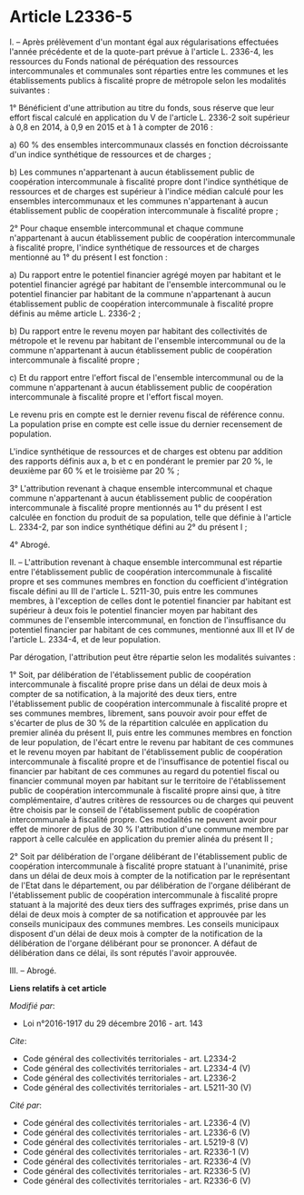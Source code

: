 # Article L2336-5

I. – Après prélèvement d'un montant égal aux régularisations effectuées l'année précédente et de la quote-part prévue à
l'article L. 2336-4, les ressources du Fonds national de péréquation des ressources intercommunales et communales sont
réparties entre les communes et les établissements publics à fiscalité propre de métropole selon les modalités suivantes : 

1° Bénéficient d'une attribution au titre du fonds, sous réserve que leur effort fiscal calculé en application du V de
l'article L. 2336-2 soit supérieur à 0,8 en 2014, à 0,9 en 2015 et à 1 à compter de 2016 : 

a) 60 % des ensembles intercommunaux classés en fonction décroissante d'un indice synthétique de ressources et de charges ; 

b) Les communes n'appartenant à aucun établissement public de coopération intercommunale à fiscalité propre dont l'indice
synthétique de ressources et de charges est supérieur à l'indice médian calculé pour les ensembles intercommunaux et les
communes n'appartenant à aucun établissement public de coopération intercommunale à fiscalité propre ; 

2° Pour chaque ensemble intercommunal et chaque commune n'appartenant à aucun établissement public de coopération
intercommunale à fiscalité propre, l'indice synthétique de ressources et de charges mentionné au 1° du présent I est
fonction : 

a) Du rapport entre le potentiel financier agrégé moyen par habitant et le potentiel financier agrégé par habitant de
l'ensemble intercommunal ou le potentiel financier par habitant de la commune n'appartenant à aucun établissement public de
coopération intercommunale à fiscalité propre définis au même article L. 2336-2 ; 

b) Du rapport entre le revenu moyen par habitant des collectivités de métropole et le revenu par habitant de l'ensemble
intercommunal ou de la commune n'appartenant à aucun établissement public de coopération intercommunale à fiscalité propre ; 

c) Et du rapport entre l'effort fiscal de l'ensemble intercommunal ou de la commune n'appartenant à aucun établissement
public de coopération intercommunale à fiscalité propre et l'effort fiscal moyen. 

Le revenu pris en compte est le dernier revenu fiscal de référence connu. La population prise en compte est celle issue du
dernier recensement de population. 

L'indice synthétique de ressources et de charges est obtenu par addition des rapports définis aux a, b et c en pondérant le
premier par 20 %, le deuxième par 60 % et le troisième par 20 % ; 

3° L'attribution revenant à chaque ensemble intercommunal et chaque commune n'appartenant à aucun établissement public de
coopération intercommunale à fiscalité propre mentionnés au 1° du présent I est calculée en fonction du produit de sa
population, telle que définie à l'article L. 2334-2, par son indice synthétique défini au 2° du présent I ; 

4° Abrogé. 

II. – L'attribution revenant à chaque ensemble intercommunal est répartie entre l'établissement public de coopération
intercommunale à fiscalité propre et ses communes membres en fonction du coefficient d'intégration fiscale défini au III de
l'article L. 5211-30, puis entre les communes membres, à l'exception de celles dont le potentiel financier par habitant est
supérieur à deux fois le potentiel financier moyen par habitant des communes de l'ensemble intercommunal, en fonction de
l'insuffisance du potentiel financier par habitant de ces communes, mentionné aux III et IV de l'article L. 2334-4, et de
leur population. 

Par dérogation, l'attribution peut être répartie selon les modalités suivantes : 

1° Soit, par délibération de l'établissement public de coopération intercommunale à fiscalité propre prise dans un délai de
deux mois à compter de sa notification, à la majorité des deux tiers, entre l'établissement public de coopération
intercommunale à fiscalité propre et ses communes membres, librement, sans pouvoir avoir pour effet de s'écarter de plus de
30 % de la répartition calculée en application du premier alinéa du présent II, puis entre les communes membres en fonction
de leur population, de l'écart entre le revenu par habitant de ces communes et le revenu moyen par habitant de
l'établissement public de coopération intercommunale à fiscalité propre et de l'insuffisance de potentiel fiscal ou financier
par habitant de ces communes au regard du potentiel fiscal ou financier communal moyen par habitant sur le territoire de
l'établissement public de coopération intercommunale à fiscalité propre ainsi que, à titre complémentaire, d'autres critères
de ressources ou de charges qui peuvent être choisis par le conseil de l'établissement public de coopération intercommunale à
fiscalité propre. Ces modalités ne peuvent avoir pour effet de minorer de plus de 30 % l'attribution d'une commune membre par
rapport à celle calculée en application du premier alinéa du présent II ; 

2° Soit par délibération de l'organe délibérant de l'établissement public de coopération intercommunale à fiscalité propre
statuant à l'unanimité, prise dans un délai de deux mois à compter de la notification par le représentant de l'Etat dans le
département, ou par délibération de l'organe délibérant de l'établissement public de coopération intercommunale à fiscalité
propre statuant à la majorité des deux tiers des suffrages exprimés, prise dans un délai de deux mois à compter de sa
notification et approuvée par les conseils municipaux des communes membres. Les conseils municipaux disposent d'un délai de
deux mois à compter de la notification de la délibération de l'organe délibérant pour se prononcer. A défaut de délibération
dans ce délai, ils sont réputés l'avoir approuvée. 

III. – Abrogé.

**Liens relatifs à cet article**

_Modifié par_:

  - Loi n°2016-1917 du 29 décembre 2016 - art. 143

_Cite_:

  - Code général des collectivités territoriales - art. L2334-2
  - Code général des collectivités territoriales - art. L2334-4 (V)
  - Code général des collectivités territoriales - art. L2336-2
  - Code général des collectivités territoriales - art. L5211-30 (V)

_Cité par_:

  - Code général des collectivités territoriales - art. L2336-4 (V)
  - Code général des collectivités territoriales - art. L2336-6 (V)
  - Code général des collectivités territoriales - art. L5219-8 (V)
  - Code général des collectivités territoriales - art. R2336-1 (V)
  - Code général des collectivités territoriales - art. R2336-4 (V)
  - Code général des collectivités territoriales - art. R2336-5 (V)
  - Code général des collectivités territoriales - art. R2336-6 (V)
